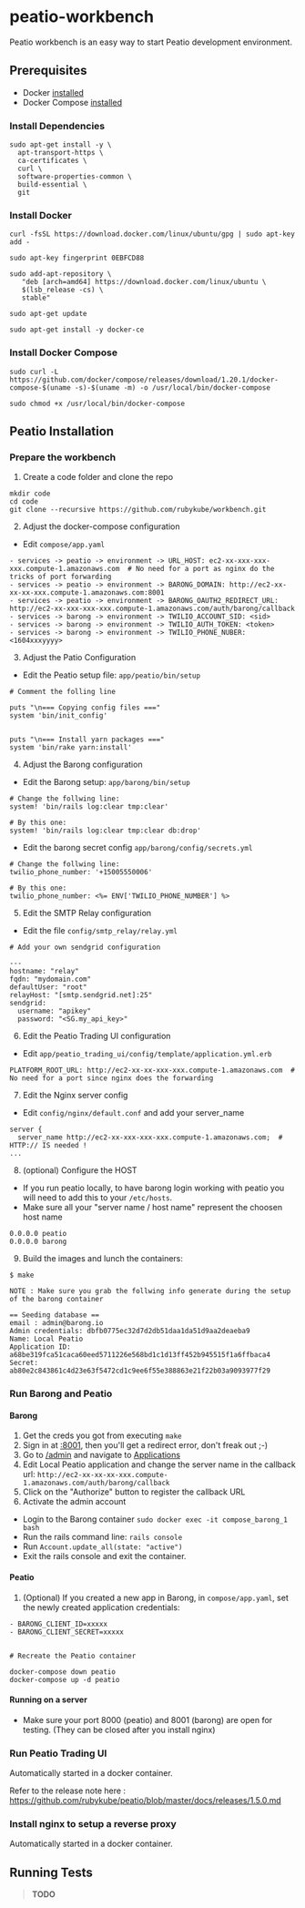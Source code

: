# peatio-workbench

Peatio workbench is an easy way to start Peatio development environment.

## Prerequisites

- Docker [installed](https://docs.docker.com/engine/installation/)
- Docker Compose [installed](https://docs.docker.com/compose/install/)


### Install Dependencies

```shell
sudo apt-get install -y \
  apt-transport-https \
  ca-certificates \
  curl \
  software-properties-common \
  build-essential \
  git
```


### Install Docker

```shell
curl -fsSL https://download.docker.com/linux/ubuntu/gpg | sudo apt-key add -

sudo apt-key fingerprint 0EBFCD88

sudo add-apt-repository \
   "deb [arch=amd64] https://download.docker.com/linux/ubuntu \
   $(lsb_release -cs) \
   stable"

sudo apt-get update

sudo apt-get install -y docker-ce
```


### Install Docker Compose

```shell
sudo curl -L https://github.com/docker/compose/releases/download/1.20.1/docker-compose-$(uname -s)-$(uname -m) -o /usr/local/bin/docker-compose

sudo chmod +x /usr/local/bin/docker-compose
```

## Peatio Installation

### Prepare the workbench

1. Create a code folder and clone the repo

```shell
mkdir code
cd code
git clone --recursive https://github.com/rubykube/workbench.git
```


2. Adjust the docker-compose configuration

- Edit `compose/app.yaml`

```
- services -> peatio -> environment -> URL_HOST: ec2-xx-xxx-xxx-xxx.compute-1.amazonaws.com  # No need for a port as nginx do the tricks of port forwarding
- services -> peatio -> environment -> BARONG_DOMAIN: http://ec2-xx-xx-xx-xxx.compute-1.amazonaws.com:8001
- services -> peatio -> environment -> BARONG_OAUTH2_REDIRECT_URL: http://ec2-xx-xxx-xxx-xxx.compute-1.amazonaws.com/auth/barong/callback
- services -> barong -> environment -> TWILIO_ACCOUNT_SID: <sid>
- services -> barong -> environment -> TWILIO_AUTH_TOKEN: <token>
- services -> barong -> environment -> TWILIO_PHONE_NUBER: <1604xxxyyyy>
```



3. Adjust the Patio Configuration

- Edit the Peatio setup file: `app/peatio/bin/setup`

```shell
# Comment the folling line

puts "\n=== Copying config files ==="
system 'bin/init_config'
 

puts "\n=== Install yarn packages ==="
system 'bin/rake yarn:install'
```



4. Adjust the Barong configuration

- Edit the Barong setup: `app/barong/bin/setup`

```shell
# Change the follwing line:
system! 'bin/rails log:clear tmp:clear'

# By this one: 
system! 'bin/rails log:clear tmp:clear db:drop'
``` 


- Edit the barong secret config `app/barong/config/secrets.yml`

```shell
# Change the follwing line:
twilio_phone_number: '+15005550006'

# By this one:
twilio_phone_number: <%= ENV['TWILIO_PHONE_NUMBER'] %>
```



5. Edit the SMTP Relay configuration

- Edit the file `config/smtp_relay/relay.yml`

```shell
# Add your own sendgrid configuration

---
hostname: "relay"
fqdn: "mydomain.com"
defaultUser: "root"
relayHost: "[smtp.sendgrid.net]:25"
sendgrid:
  username: "apikey"
  password: "<SG.my_api_key>"
```



6. Edit the Peatio Trading UI configuration


- Edit `app/peatio_trading_ui/config/template/application.yml.erb`

```shell
PLATFORM_ROOT_URL: http://ec2-xx-xx-xxx-xxx.compute-1.amazonaws.com  # No need for a port since nginx does the forwarding
```


7. Edit the Nginx server config

- Edit `config/nginx/default.conf` and add your server_name

```
server {
  server_name http://ec2-xx-xxx-xxx-xxx.compute-1.amazonaws.com;  # HTTP:// IS needed !
...
```



8. (optional) Configure the HOST

- If you run peatio locally, to have barong login working with peatio you will need to add this to your `/etc/hosts`. 
- Make sure all your "server name / host name" represent the choosen host name

```
0.0.0.0 peatio
0.0.0.0 barong
```


9. Build the images and lunch the containers: 

```
$ make

NOTE : Make sure you grab the follwing info generate during the setup of the barong container

== Seeding database ==
email : admin@barong.io
Admin credentials: dbfb0775ec32d7d2db51daa1da51d9aa2deaeba9
Name: Local Peatio
Application ID: a68be319fca51caca60eed5711226e568bd1c1d13ff452b945515f1a6ffbaca4
Secret: ab80e2c843861c4d23e63f5472cd1c9ee6f55e388863e21f22b03a9093977f29
```



### Run Barong and Peatio

#### Barong

1. Get the creds you got from executing `make`
2. Sign in at [<your-server-name>:8001](http://barong:8001), then you'll get a redirect error, don't freak out ;-)
3. Go to [/admin](http://barong:8001/admin) and navigate to [Applications](http://barong:8001/oauth/applications)
4. Edit Local Peatio application and change the server name in the callback url: `http://ec2-xx-xx-xx-xxx.compute-1.amazonaws.com/auth/barong/callback`
5. Click on the "Authorize" button to register the callback URL
6. Activate the admin account
  - Login to the Barong container `sudo docker exec -it compose_barong_1 bash`
  - Run the rails command line: `rails console`
  - Run `Account.update_all(state: "active")`
  - Exit the rails console and exit the container.


#### Peatio

1. (Optional) If you created a new app in Barong, in `compose/app.yaml`, set the newly created application credentials:

```
- BARONG_CLIENT_ID=xxxxx
- BARONG_CLIENT_SECRET=xxxxx


# Recreate the Peatio container

docker-compose down peatio
docker-compose up -d peatio
```


#### Running on a server

- Make sure your port 8000 (peatio) and 8001 (barong) are open for testing.  (They can be closed after you install nginx)


### Run Peatio Trading UI

Automatically started in a docker container.

Refer to the release note here : https://github.com/rubykube/peatio/blob/master/docs/releases/1.5.0.md




### Install nginx to setup a reverse proxy


Automatically started in a docker container.


## Running Tests

>**TODO**
